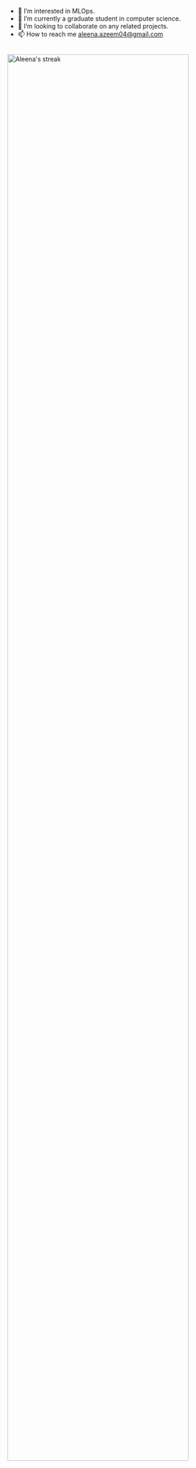 - 👀 I’m interested in MLOps. 
- 🌱 I’m currently a graduate student in computer science.
- 💞️ I’m looking to collaborate on any related projects.
- 📫 How to reach me aleena.azeem04@gmail.com 
<br/>


 <a href="https://github.com/aleenaazeem">
        <img title="🔥 Get streak stats for your profile at git.io/streak-stats" alt="Aleena's streak"width = "90%" src="https://streak-stats.demolab.com/?user=aleenaazeem&theme=dark"/>
    </a>
    </p>

<br/>
<!---
aleenaazeem/aleenaazeem is a ✨ special ✨ repository because its `README.md` (this file) appears on your GitHub profile.
You can click the Preview link to take a look at your changes.
--->
